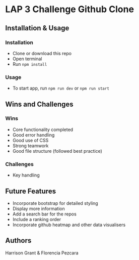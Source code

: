 # LAP 3 Challenge Github Clone

## Installation & Usage

### Installation
- Clone or download this repo
- Open terminal
- Run `npm install`

### Usage

- To start app, run `npm run dev` or `npm run start`

## Wins and Challenges

### Wins
- Core functionality completed
- Good error handling
- Good use of CSS
- Strong teamwork
- Good file structure (followed best practice)

### Challenges
- Key handling
## Future Features
- Incorporate bootstrap for detailed styling
- Display more information
- Add a search bar for the repos
- Include a ranking order
- Incorporate github heatmap and other data visualisers

## Authors
Harrison Grant & Florencia Pezcara
